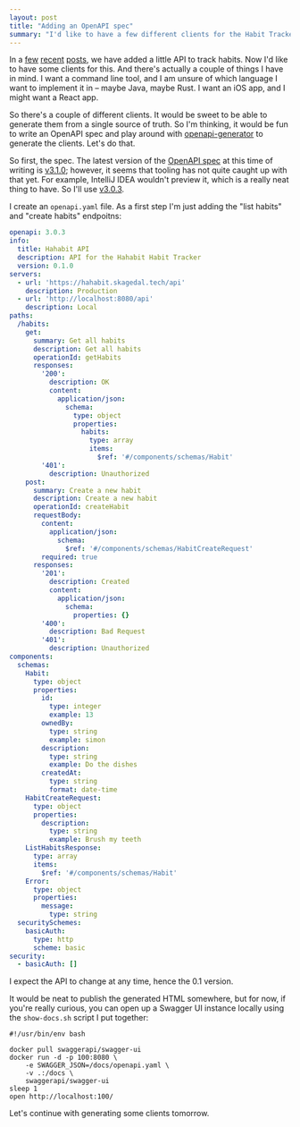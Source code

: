 ```yaml
---
layout: post
title: "Adding an OpenAPI spec"
summary: "I'd like to have a few different clients for the Habit Tracker API, and so I'm adding an OpenAPI spec to generate them from."
---
```


In a [few](/2023/02/21/adding-apis.html) [recent](/2023/02/23/finish-up-the-api.html) [posts](/2023/02/24/finishing-apis.html), we have added a little API to track habits. Now I'd like to have some clients for this. And there's actually a couple of things I have in mind. I want a command line tool, and I am unsure of which language I want to implement it in – maybe Java, maybe Rust. I want an iOS app, and I might want a React app. 

So there's a couple of different clients. It would be sweet to be able to generate them from a single source of truth. So I'm thinking, it would be fun to write an OpenAPI spec and play around with [openapi-generator](https://github.com/OpenAPITools/openapi-generator) to generate the clients. Let's do that. 

So first, the spec. The latest version of the [OpenAPI spec](https://github.com/OAI/OpenAPI-Specification) at this time of writing is [v3.1.0](https://spec.openapis.org/oas/v3.1.0); however, it seems that tooling has not quite caught up with that yet. For example, IntelliJ IDEA wouldn't preview it, which is a really neat thing to have. So I'll use [v3.0.3](https://spec.openapis.org/oas/v3.0.3). 

I create an `openapi.yaml` file. As a first step I'm just adding the "list habits" and "create habits" endpoitns:

```yaml
openapi: 3.0.3
info:
  title: Hahabit API
  description: API for the Hahabit Habit Tracker
  version: 0.1.0
servers:
  - url: 'https://hahabit.skagedal.tech/api'
    description: Production
  - url: 'http://localhost:8080/api'
    description: Local
paths:
  /habits:
    get:
      summary: Get all habits
      description: Get all habits
      operationId: getHabits
      responses:
        '200':
          description: OK
          content:
            application/json:
              schema:
                type: object
                properties:
                  habits:
                    type: array
                    items:
                      $ref: '#/components/schemas/Habit'
        '401':
          description: Unauthorized
    post:
      summary: Create a new habit
      description: Create a new habit
      operationId: createHabit
      requestBody:
        content:
          application/json:
            schema:
              $ref: '#/components/schemas/HabitCreateRequest'
        required: true
      responses:
        '201':
          description: Created
          content:
            application/json:
              schema:
                properties: {}
        '400':
          description: Bad Request
        '401':
          description: Unauthorized
components:
  schemas:
    Habit:
      type: object
      properties:
        id:
          type: integer
          example: 13
        ownedBy:
          type: string
          example: simon
        description:
          type: string
          example: Do the dishes
        createdAt:
          type: string
          format: date-time
    HabitCreateRequest:
      type: object
      properties:
        description:
          type: string
          example: Brush my teeth
    ListHabitsResponse:
      type: array
      items:
        $ref: '#/components/schemas/Habit'
    Error:
      type: object
      properties:
        message:
          type: string
  securitySchemes:
    basicAuth:
      type: http
      scheme: basic
security:
  - basicAuth: []
```

I expect the API to change at any time, hence the 0.1 version. 

It would be neat to publish the generated HTML somewhere, but for now, if you're really curious, you can open up a Swagger UI instance locally using the `show-docs.sh` script I put together:

```shell
#!/usr/bin/env bash

docker pull swaggerapi/swagger-ui
docker run -d -p 100:8080 \
    -e SWAGGER_JSON=/docs/openapi.yaml \
    -v .:/docs \
    swaggerapi/swagger-ui
sleep 1
open http://localhost:100/
```

Let's continue with generating some clients tomorrow.